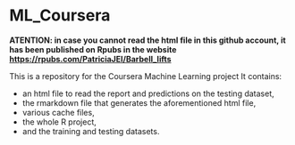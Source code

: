 # ML_Coursera

**ATENTION: in case you cannot read the html file in this github account, it has been published on Rpubs in the website https://rpubs.com/PatriciaJEI/Barbell_lifts**

This is a repository for the Coursera Machine Learning project
It contains:
- an html file to read the report and predictions on the testing dataset,
- the rmarkdown file that generates the aforementioned html file,
- various cache files,
- the whole R project,
- and the training and testing datasets.
